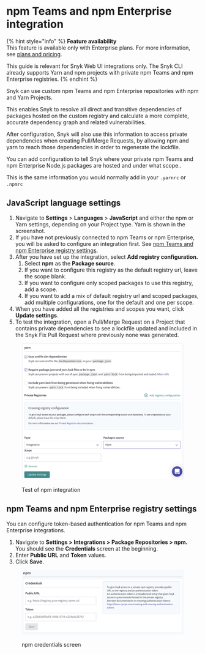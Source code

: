 # npm Teams and npm Enterprise integration

{% hint style="info" %}
**Feature availability**\
This feature is available only with Enterprise plans. For more information, see [plans and pricing](https://snyk.io/plans/).

This guide is relevant for Snyk Web UI integrations only. The Snyk CLI already supports Yarn and npm projects with private npm Teams and npm Enterprise registries.
{% endhint %}

Snyk can use custom npm Teams and npm Enterprise repositories with npm and Yarn Projects.

This enables Snyk to resolve all direct and transitive dependencies of packages hosted on the custom registry and calculate a more complete, accurate dependency graph and related vulnerabilities.

After configuration, Snyk will also use this information to access private dependencies when creating Pull/Merge Requests, by allowing npm and yarn to reach those dependencies in order to regenerate the lockfile.

You can add configuration to tell Snyk where your private npm Teams and npm Enterprise Node.js packages are hosted and under what scope..

This is the same information you would normally add in your `.yarnrc` or `.npmrc`

## JavaScript language settings

1. Navigate to **Settings** > **Languages** > **JavaScript** and either the npm or Yarn settings, depending on your Project type. Yarn is shown in the screenshot.
2. If you have not previously connected to npm Teams or npm Enterprise, you will be asked to configure an integration first. See [npm Teams and npm Enterprise registry settings](npm-teams-and-npm-enterprise-integration.md#npm-teams-and-npm-enterprise-registry-settings).
3. After you have set up the integration, select **Add registry configuration.**
   1. Select **npm** as the **Package source**.
   2. If you want to configure this registry as the default registry url, leave the scope blank.
   3. If you want to configure only scoped packages to use this registry, add a scope.
   4. If you want to add a mix of default registry url and scoped packages, add multiple configurations, one for the default and one per scope.
4. When you have added all the registries and scopes you want, click **Update settings**.
5. To test the integration, open a Pull/Merge Request on a Project that contains private dependencies to see a lockfile updated and included in the Snyk Fix Pull Request where previously none was generated.

<figure><img src="../../../.gitbook/assets/image (34) (2).png" alt="Test of npm integration"><figcaption><p>Test of npm integration</p></figcaption></figure>

## npm Teams and npm Enterprise registry settings

You can configure token-based authentication for npm Teams and npm Enterprise integrations.

1. Navigate to **Settings > Integrations > Package Repositories > npm.**\
   You should see the **Credentials** screen at the beginning.
2. Enter **Public URL** and **Token** values.
3. Click **Save**.

<figure><img src="../../../.gitbook/assets/image (35) (2).png" alt="npm credentials screen"><figcaption><p>npm credentials screen</p></figcaption></figure>
